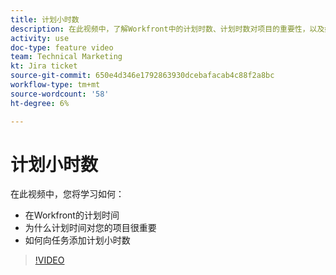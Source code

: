 ```yaml
---
title: 计划小时数
description: 在此视频中，了解Workfront中的计划时数、计划时数对项目的重要性，以及如何向任务添加计划时数
activity: use
doc-type: feature video
team: Technical Marketing
kt: Jira ticket
source-git-commit: 650e4d346e1792863930dcebafacab4c88f2a8bc
workflow-type: tm+mt
source-wordcount: '58'
ht-degree: 6%

---
```


# 计划小时数

在此视频中，您将学习如何：

* 在Workfront的计划时间
* 为什么计划时间对您的项目很重要
* 如何向任务添加计划小时数

>[!VIDEO](https://video.tv.adobe.com/v/335090/?quality=12&learn=on)